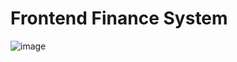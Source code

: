# Frontend Finance System
![image](https://github.com/DiogoRodriguees/FINANCE_SYSTEM_FRONTEND_V2/assets/92277603/d2295831-9cec-47c0-823e-d55605f2e14c)
